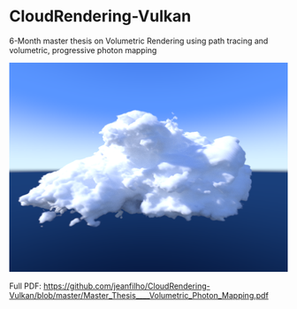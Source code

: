# CloudRendering-Vulkan

6-Month master thesis on Volumetric Rendering using path tracing and volumetric, progressive photon mapping

![Path traced cloud](https://github.com/jeanfilho/CloudRendering-Vulkan/blob/master/PathTracing_60s_1196_Complete.png "Path traced cloud")

Full PDF: https://github.com/jeanfilho/CloudRendering-Vulkan/blob/master/Master_Thesis____Volumetric_Photon_Mapping.pdf
